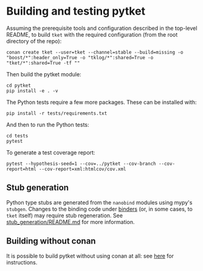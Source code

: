 # Building and testing pytket

Assuming the prerequisite tools and configuration described in the top-level
README, to build `tket` with the required configuration (from the root directory
of the repo):

```shell
conan create tket --user=tket --channel=stable --build=missing -o "boost/*":header_only=True -o "tklog/*":shared=True -o "tket/*":shared=True -tf ""
```

Then build the pytket module:

```shell
cd pytket
pip install -e . -v
```

The Python tests require a few more packages. These can be installed with:

```shell
pip install -r tests/requirements.txt
```

And then to run the Python tests:

```shell
cd tests
pytest
```

To generate a test coverage report:

```shell
pytest --hypothesis-seed=1 --cov=../pytket --cov-branch --cov-report=html --cov-report=xml:htmlcov/cov.xml
```

## Stub generation

Python type stubs are generated from the `nanobind` modules using mypy's `stubgen`. Changes to the
binding code under [binders](binders) (or, in some cases, to `tket` itself) may require stub regeneration.
See [stub_generation/README.md](stub_generation/README.md) for more information.

## Building without conan

It is possible to build pytket without using conan at all: see
[here](../build-without-conan.md) for instructions.
